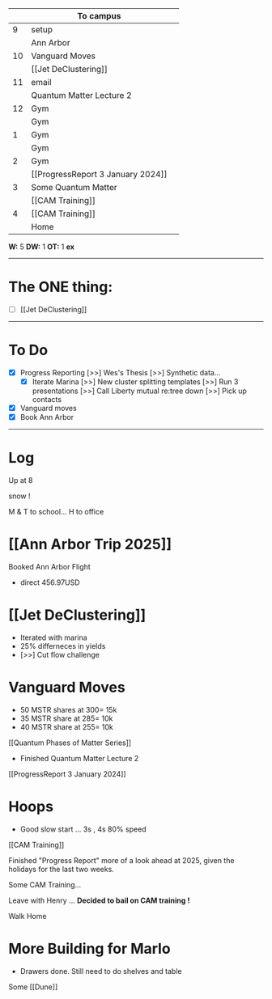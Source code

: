 
|     | To campus                         |     |
| --- | --------------------------------- | --- |
| 9   | setup                             |     |
|     | Ann Arbor                         |     |
| 10  | Vanguard Moves                    |     |
|     | [[Jet DeClustering]]              |     |
| 11  | email                             |     |
|     | Quantum Matter Lecture 2          |     |
| 12  | Gym                               |     |
|     | Gym                               |     |
| 1   | Gym                               |     |
|     | Gym                               |     |
| 2   | Gym                               |     |
|     | [[ProgressReport 3 January 2024]] |     |
| 3   | Some Quantum Matter               |     |
|     | [[CAM Training]]                  |     |
| 4   | [[CAM Training]]                  |     |
|     | Home                              |     |

**W:** 5 
**DW:** 1
**OT:** 1
**ex** 

---
# The ONE thing: 
- [ ] [[Jet DeClustering]]

---
# To Do

- [x] Progress Reporting
 [>>] Wes's Thesis
 [>>]  Synthetic data... 
	- [x] Iterate Marina
	[>>] New cluster splitting templates
	[>>] Run 3 presentations 
 [>>] Call Liberty mutual re:tree down
 [>>] Pick up contacts
- [x] Vanguard moves
- [x] Book Ann Arbor

---

# Log

Up at 8 

snow ! 

M & T to school... H to office

# [[Ann Arbor Trip 2025]]
Booked Ann Arbor Flight
- direct 456.97USD

# [[Jet DeClustering]]
- Iterated with marina 
- 25% differneces in yields 
- [>>] Cut flow challenge

# Vanguard Moves
- 50 MSTR shares at $300 = ~$15k
- 35 MSTR share at $285 =  ~$10k
- 40 MSTR share at $255 =  ~$10k


[[Quantum Phases of Matter Series]]
- Finished Quantum Matter Lecture 2

[[ProgressReport 3 January 2024]]

# Hoops 
- Good slow start ... 3s , 4s 80% speed

[[CAM Training]]

Finished "Progress Report"  more of a look ahead at 2025, given the holidays for the last two weeks. 

Some CAM Training...

Leave  with Henry ... **Decided to bail on CAM training !**

Walk Home 

# More Building for Marlo
- Drawers done. Still need to do shelves and table

Some [[Dune]]


